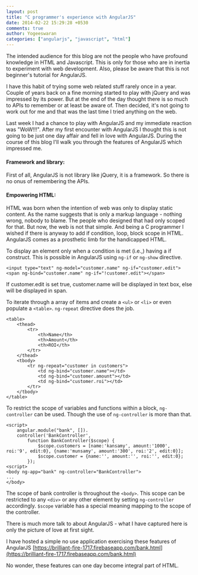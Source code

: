 ```yaml
---
layout: post
title: "C programmer's experience with AngularJS"
date: 2014-02-22 15:29:28 +0530
comments: true
author: Yogeeswaran
categories: ["angularjs", "javascript", "html"]
---
```


The intended audience for this blog are not the people who have profound knowledge in HTML and Javascript.  This is only for those who are in inertia to experiment with web development.  Also, please be aware that this is not beginner's tutorial for AngularJS.

I have this habit of trying some web related stuff rarely once in a year.  Couple of years back on a fine morning started to play with jQuery and was impressed by its power.  But at the end of the day thought there is so much to APIs to remember or at least be aware of. Then decided, it's not going to work out for me and that was the last time I tried anything on the web.

Last week I had a chance to play with AngularJS and my immediate reaction was "WoW!!!". After my first encounter with AngularJS I thought this is not going to be just one day affair and fell in love with AngularJS. During the course of this blog I'll walk you through the features of AngularJS which impressed me.

#### Framework and library:

First of all, AngularJS is not library like jQuery, it is a framework.  So there is no onus of remembering the APIs.

#### Empowering HTML:

HTML was born when the intention of web was only to display static content.  As the name suggests that is only a markup language - nothing wrong, nobody to blame. The people who designed that had only scoped for that.  But now, the web is not that simple.
And being a C programmer I wished if there is anyway to add if condition, loop, block scope in HTML.  AngularJS comes as a prosthetic limb for the handicapped HTML.

To display an element only when a condition is met (i.e.,) having a if construct. This is possible in AngularJS using `ng-if` or `ng-show` directive.

```
<input type="text" ng-model="customer.name" ng-if="customer.edit">
<span ng-bind="customer.name" ng-if="!customer.edit"></span>
```

If customer.edit is set true, customer.name will be displayed in text box, else will be displayed in span.


To iterate through a array of items and create a `<ul>` or `<li>` or even populate a
`<table>`.  `ng-repeat` directive does the job.

```
<table>
    <thead>
        <tr>
            <th>Name</th>
            <th>Amount</th>
            <th>ROI</th>
        </tr>
    </thead>
    <tbody>
        <tr ng-repeat="customer in customers">
            <td ng-bind="customer.name"></td>
            <td ng-bind="customer.amount"></td>
            <td ng-bind="customer.roi"></td>
        </tr>
    </tbody>
</table>
```

To restrict the scope of variables and functions within a block, `ng-controller` can be used.
Though the use of `ng-controller` is more than that.

```
<script>
    angular.module("bank", []).
    controller('BankController',
        function BankController($scope) {
            $scope.customers = [name:'kansamy', amount:'1000', roi:'9', edit:0}, {name:'munsamy', amount:'300', roi:'2', edit:0}];
            $scope.customer = {name:'', amount:'', roi:'', edit:0};
        });
<script>
<body ng-app="bank" ng-controller="BankController">
...
</body>
```

The scope of bank controller is throughout the `<body>`.
This scope can be restricted to any `<div>` or any other element by setting
`ng-controller` accordingly. `$scope` variable has a special meaning mapping to
the scope of the controller.

There is much more talk to about AngularJS - what I have captured here is only the picture of love at first sight.

I have hosted a simple no use application exercising these features of AngularJS
[https://brilliant-fire-1717.firebaseapp.com/bank.html](https://brilliant-fire-1717.firebaseapp.com/bank.html)

No wonder, these features can one day become integral part of HTML.

